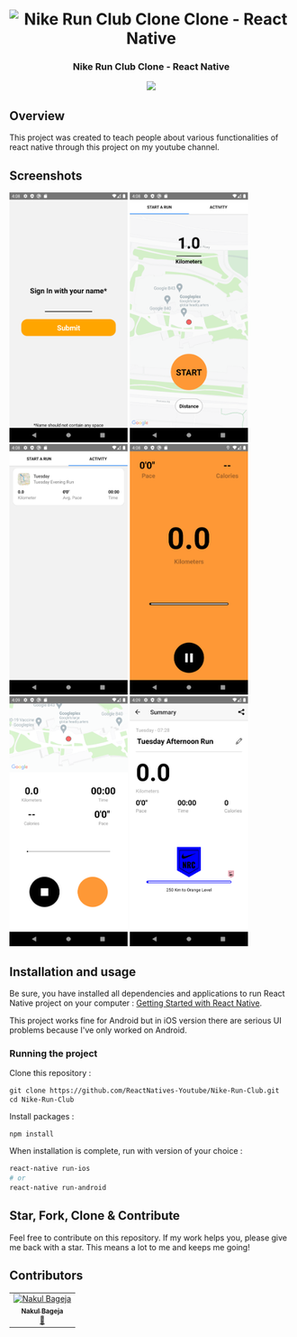 <h1 align="center">
<img
		width="250"
		alt="Nike Run Club Clone Clone - React Native"
		src="https://tenor.com/bAILe.gif">
</h1>
<h3 align="center">
	Nike Run Club Clone - React Native
</h3>


<p align="center">
	<img src="https://github.com/ReactNatives-Youtube/Nike-Run-Club/blob/master/preview/NRC-preview.gif" width="300">
</p>


## Overview

This project was created to teach people about various functionalities of react native through this project on my youtube channel.


## Screenshots

<img
		width="210"
		alt="Capture 1"
		src="https://github.com/ReactNatives-Youtube/Nike-Run-Club/blob/master/preview/capture1.png">
<img
		width="210"
		alt="Capture 2"
		src="https://github.com/ReactNatives-Youtube/Nike-Run-Club/blob/master/preview/capture2.png">
<img
		width="210"
		alt="Capture 3"
		src="https://github.com/ReactNatives-Youtube/Nike-Run-Club/blob/master/preview/capture3.png">
<img
		width="210"
		alt="Capture 4"
		src="https://github.com/ReactNatives-Youtube/Nike-Run-Club/blob/master/preview/capture4.png">
<img
		width="210"
		alt="Capture 5"
		src="https://github.com/ReactNatives-Youtube/Nike-Run-Club/blob/master/preview/capture5.png">
        <img
		width="210"
		alt="Capture 6"
		src="https://github.com/ReactNatives-Youtube/Nike-Run-Club/blob/master/preview/capture6.png">

## Installation and usage

Be sure, you have installed all dependencies and applications to run React Native project on your computer : [Getting Started with React Native](https://facebook.github.io/react-native/docs/getting-started).

This project works fine for Android but in iOS version there are serious UI problems because I've only worked on Android.


### Running the project

Clone this repository :

```
git clone https://github.com/ReactNatives-Youtube/Nike-Run-Club.git
cd Nike-Run-Club
```

Install packages :

```
npm install
```

When installation is complete, run with version of your choice :

```bash
react-native run-ios
# or
react-native run-android
```

## Star, Fork, Clone & Contribute

Feel free to contribute on this repository. If my work helps you, please give me back with a star. This means a lot to me and keeps me going!

## Contributors

<!-- ALL-CONTRIBUTORS-LIST:START - Do not remove or modify this section -->
<!-- prettier-ignore -->
<table>
  <tr>
<td align="center"><a href="https://github.com/nakulBageja"><img src="https://avatars.githubusercontent.com/u/39912882?s=400&u=c6ace90e4832f3744257c2ce06fca52813d0ffa9&v=4" width="100px;" alt="Nakul Bageja"/><br /><sub><b>Nakul Bageja</b></sub></a><br /><a href="(https://github.com/nakulBageja)" title="Answering Questions">💬</a></td>

  </tr>
</table>

<!-- ALL-CONTRIBUTORS-LIST:END -->